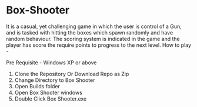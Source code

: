 # Box-Shooter


It is a casual, yet challenging game in which the user is control of a Gun, and is tasked with hitting the boxes which spawn randomly and have random behaviour. The scoring system is indicated in the game and the player has score the require points to progress to the next level.
How to play - 

Pre Requisite - Windows XP or above
   1. Clone the Repository Or Download Repo as Zip
   2. Change Directory to Box Shooter
   3. Open Builds folder
   4. Open Box Shooter windows
   5. Double Click Box Shooter.exe
